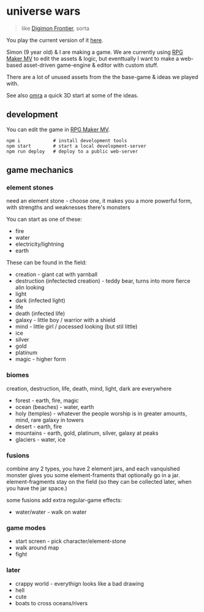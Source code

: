 # universe wars

> like [Digimon Frontier](https://en.wikipedia.org/wiki/Digimon_Frontier), sorta

You play the current version of it [here](https://universwars.surge.sh).

Simon (9 year old) & I are making a game. We are currently using [RPG Maker MV](http://www.rpgmakerweb.com/products/programs/rpg-maker-mv) to edit the assets & logic, but eventtually I want to make a web-based asset-driven game-engine & editor with custom stuff.

There are a lot of unused assets from the the base-game & ideas we played with.

See also [omra](https://github.com/notnullgames/omra) a quick 3D start at some of the ideas.

## development

You can edit the game in [RPG Maker MV](http://www.rpgmakerweb.com/products/programs/rpg-maker-mv).

```
npm i            # install development tools
npm start        # start a local development-server
npm run deploy   # deploy to a public web-server
```


## game mechanics

### element stones

need an element stone - choose one, it makes you a more powerful form, with strengths and weaknesses
there's monsters

You can start as one of these:

* fire
* water
* electricity/lightning
* earth

These can be found in the field:

* creation - giant cat with yarnball
* destruction (infectected creation) - teddy bear, turns into more fierce alin looking
* light
* dark (infected light)
* life
* death (infected life)
* galaxy - little boy / warrior with a shield
* mind - little girl / pocessed looking (but stil little)
* ice
* silver
* gold
* platinum
* magic - higher form

### biomes

creation, destruction, life, death, mind, light, dark are everywhere

* forest - earth, fire, magic
* ocean (beaches) - water, earth
* holy (temples) - whatever the people worship is in greater amounts, mind, rare galaxy in towers
* desert - earth, fire
* mountains - earth, gold, platinum, silver, galaxy at peaks
* glaciers - water, ice

### fusions

combine any 2 types, you have 2 element jars, and each vanquished monster gives you some element-framents that optionally go in a jar. element-fragments stay on the field (so they can be collected later, when you have the jar space.)

some fusions add extra regular-game effects:

* water/water - walk on water

### game modes

* start screen - pick character/element-stone
* walk around map
* fight

### later

* crappy world - everythign looks like a bad drawing
* hell
* cute
* boats to cross oceans/rivers
